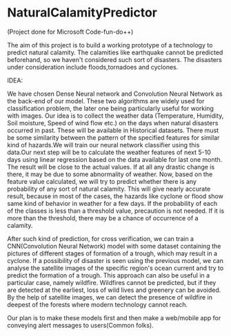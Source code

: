 # NaturalCalamityPredictor
(Project done for Microsoft Code-fun-do++)

The aim of this project is to build a working prototype of a technology to predict natural calamity. The calamities like earthquake cannot be predicted beforehand, so we haven't considered such sort of disasters. The disasters under consideration include floods,tornadoes and cyclones. 

IDEA:

We have chosen Dense Neural network and Convolution Neural Network as the back-end of our model. These two algorithms are widely used for classification problem, the later one being particularly useful for working with images. Our idea is to collect the weather data (Temperature, Humidity, Soil moisture, Speed of wind flow etc.) on the days when natural disasters occurred in past. These will be available in Historical datasets. There must be some similarity between the pattern of the specified features for similar kind of hazards.We will train our neural network classifier using this data.Our next step will be to calculate the weather features of next 5-10 days using linear regression based on the data available for last one month. The result will be close to the actual values. If at all any drastic change is there, it may be due to some abnormality of weather. Now, based on the feature value calculated, we will try to predict whether there is any probability of any sort of natural calamity. This will give nearly accurate result, because in most of the cases, the hazards like cyclone or flood show same kind of behavior in weather for a few days. If the probability of each of the classes is less than a threshold value, precaution is not needed. If it is more than the threshold, there may be a chance of occurrence of a calamity.

After such kind of prediction, for cross verification, we can train a CNN(Convolution Neural Network) model with some dataset containing the pictures of different stages of formation of a trough, which may result in a cyclone. If a possibility of disaster is seen using the previous model, we can analyse the satellite images of the specific region's ocean current and try to predict the formation of a trough. This approach can also be useful in a particular case, namely wildfire. Wildfires cannot be predicted, but if they are detected at the earliest, loss of wild lives and greenery can be avoided. By the help of satellite images, we can detect the presence of wildfire in deepest of the forests where modern technology cannot reach.

Our plan is to make these models first and then make a web/mobile app for conveying alert messages to users(Common folks).
